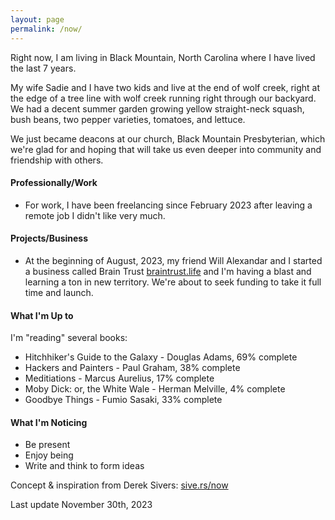 ```yaml
---
layout: page
permalink: /now/
---
```


Right now, I am living in Black Mountain, North Carolina where I have lived the last 7 years.

My wife Sadie and I have two kids and live at the end of wolf creek, right at the edge of a tree line with wolf creek running right through our backyard. We had a decent summer garden growing yellow straight-neck squash, bush beans, two pepper varieties, tomatoes, and lettuce.

We just became deacons at our church, Black Mountain Presbyterian, which we're glad for and hoping that will take us even deeper into community and friendship with others.

#### Professionally/Work

- For work, I have been freelancing since February 2023 after leaving a remote job I didn't like very much.

#### Projects/Business

- At the beginning of August, 2023, my friend Will Alexandar and I started a business called Brain Trust [braintrust.life](https://www.braintrust.life/) and I'm having a blast and learning a ton in new territory. We're about to seek funding to take it full time and launch.

#### What I'm Up to

I'm "reading" several books: 
- Hitchhiker's Guide to the Galaxy - Douglas Adams, 69% complete
- Hackers and Painters - Paul Graham, 38% complete
- Meditiations - Marcus Aurelius, 17% complete
- Moby Dick: or, the White Wale - Herman Melville, 4% complete
- Goodbye Things - Fumio Sasaki, 33% complete

#### What I'm Noticing

- Be present
- Enjoy being
- Write and think to form ideas

Concept & inspiration from Derek Sivers: [sive.rs/now](https://sive.rs/now)

Last update November 30th, 2023
